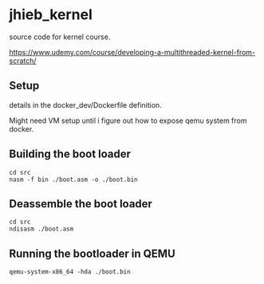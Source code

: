 # jhieb_kernel
source code for kernel course.

https://www.udemy.com/course/developing-a-multithreaded-kernel-from-scratch/

## Setup

details in the docker_dev/Dockerfile definition.

Might need VM setup until i figure out how to expose qemu system from docker.

## Building the boot loader

```
cd src
nasm -f bin ./boot.asm -o ./boot.bin
```

## Deassemble the boot loader

```
cd src
ndisasm ./boot.asm
```

## Running the bootloader in QEMU

```
qemu-system-x86_64 -hda ./boot.bin
```
